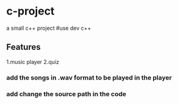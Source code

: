 # c-project
a small c++ project
#use dev c++
## Features
1.music player
2.quiz
### add the songs in .wav format to be played in the player
### add change the source path in the code
